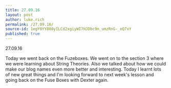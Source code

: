 ```yaml
---
title: 27.09.16
layout: post
author: luke.rich
permalink: /27.09.16/
source-id: 1egY0YY808yILCd2xgiyWI7HJDbc9n_umzRnG-_eQ7xY
published: true
---
```

27.09.16 

Today we went back on the Fuzeboxes. We went on to the section 3 where we were learning about String Theories. Also we talked about how we could make our blog names even more better and interesting. Today I learnt lots of new great things and I'm looking forward to next week's lesson and going back on the Fuse Boxes with Dexter again.

